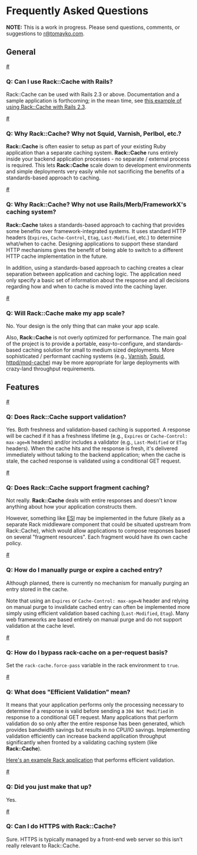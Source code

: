 Frequently Asked Questions
==========================

<p class='intro'>
<strong>NOTE:</strong> This is a work in progress. Please send questions, comments, or
suggestions to <a href="mailto:r@tomayko.com">r@tomayko.com</a>.
</p>

General
-------


<a class='hash' id='rails' href='#rails'>#</a>

### Q: Can I use Rack::Cache with Rails?

Rack::Cache can be used with Rails 2.3 or above. Documentation and a
sample application is forthcoming; in the mean time, see
[this example of using Rack::Cache with Rails 2.3](http://snippets.aktagon.com/snippets/302-How-to-setup-and-use-Rack-Cache-with-Rails-2-3-0-RC-1).

<a class='hash' id='why-not-squid' href='#why-not-squid'>#</a>

### Q: Why Rack::Cache? Why not Squid, Varnish, Perlbol, etc.?

__Rack::Cache__ is often easier to setup as part of your existing Ruby
application than a separate caching system. __Rack::Cache__ runs entirely inside
your backend application processes - no separate / external process is required.
This lets __Rack::Cache__ scale down to development environments and simple
deployments very easily while not sacrificing the benefits of a standards-based
approach to caching.


<a class='hash' id='why-not-rails' href='#why-not-rails'>#</a>

### Q: Why Rack::Cache? Why not use Rails/Merb/FrameworkX's caching system?

__Rack::Cache__ takes a standards-based approach to caching that provides some
benefits over framework-integrated systems.  It uses standard HTTP headers
(`Expires`, `Cache-Control`, `Etag`, `Last-Modified`, etc.) to determine
what/when to cache. Designing applications to support these standard HTTP
mechanisms gives the benefit of being able to switch to a different HTTP
cache implementation in the future.

In addition, using a standards-based approach to caching creates a clear
separation between application and caching logic. The application need only
specify a basic set of information about the response and all decisions
regarding how and when to cache is moved into the caching layer.


<a class='hash' id='scale' href='#scale'>#</a>

### Q: Will Rack::Cache make my app scale?

No. Your design is the only thing that can make your app scale.

Also, __Rack::Cache__ is not overly optimized for performance. The main goal of
the project is to provide a portable, easy-to-configure, and standards-based
caching solution for small to medium sized deployments. More sophisticated /
performant caching systems (e.g., [Varnish][v], [Squid][s],
[httpd/mod-cache][h]) may be more appropriate for large deployments with
crazy-land throughput requirements.

[v]: http://varnish.projects.linpro.no/
[s]: http://www.squid-cache.org/
[h]: http://httpd.apache.org/docs/2.0/mod/mod_cache.html


Features
--------


<a class='hash' id='validation' href='#validation'>#</a>

### Q: Does Rack::Cache support validation?

Yes. Both freshness and validation-based caching is supported. A response
will be cached if it has a freshness lifetime (e.g., `Expires` or
`Cache-Control: max-age=N` headers) and/or includes a validator (e.g.,
`Last-Modified` or `ETag` headers). When the cache hits and the response is
fresh, it's delivered immediately without talking to the backend application;
when the cache is stale, the cached response is validated using a conditional
GET request.


<a class='hash' id='fragments' href='#fragments'>#</a>

### Q: Does Rack::Cache support fragment caching?

Not really. __Rack::Cache__ deals with entire responses and doesn't know
anything about how your application constructs them.

However, something like [ESI](http://www.w3.org/TR/esi-lang) may be implemented
in the future (likely as a separate Rack middleware component that could be
situated upstream from Rack::Cache), which would allow applications to compose
responses based on several "fragment resources". Each fragment would have its
own cache policy.


<a class='hash' id='manual-purge' href='#manual-purge'>#</a>

### Q: How do I manually purge or expire a cached entry?

Although planned, there is currently no mechanism for manually purging
an entry stored in the cache.

Note that using an `Expires` or `Cache-Control: max-age=N` header and relying on
manual purge to invalidate cached entry can often be implemented more simply
using efficient validation based caching (`Last-Modified`, `Etag`). Many web
frameworks are based entirely on manual purge and do not support validation at
the cache level.


<a class='hash' id='force-pass' href='#force-pass'>#</a>

### Q: How do I bypass rack-cache on a per-request basis?

Set the `rack-cache.force-pass` variable in the rack environment to `true`.


<a class='hash' id='efficient-validation' href='#efficient-validation'>#</a>

### Q: What does "Efficient Validation" mean?

It means that your application performs only the processing necessary to
determine if a response is valid before sending a `304 Not Modified` in response
to a conditional GET request.  Many applications that perform validation do so
only after the entire response has been generated, which provides bandwidth
savings but results in no CPU/IO savings.  Implementing validation efficiently
can increase backend application throughput significantly when fronted by a
validating caching system (like __Rack::Cache__).

[Here's an example Rack application](http://gist.github.com/9395) that performs
efficient validation.


<a class='hash' id='orly' href='#orly'>#</a>

### Q: Did you just make that up?

Yes.


<a class='hash' id='https' href='#https'>#</a>

### Q: Can I do HTTPS with Rack::Cache?

Sure. HTTPS is typically managed by a front-end web server so this isn't really
relevant to Rack::Cache.
